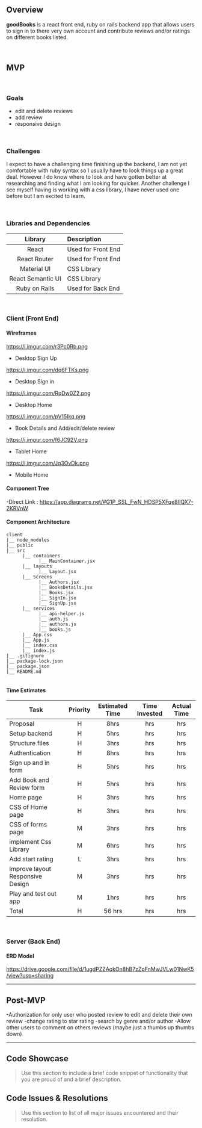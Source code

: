 
## Overview

**goodBooks** is a react front end, ruby on rails backend app that allows users to sign in to there very own account and contribute reviews and/or ratings on different books listed. 

<br>

## MVP

<br>

### Goals

- edit and delete reviews
- add review
- responsive design

<br>

### Challenges

I expect to have a challenging time finishing up the backend, I am not yet comfortable with ruby syntax so I usually have to look things up a great deal. However I do know where to look and have gotten better at researching and finding what I am looking for quicker. Another challenge I see myself having is working with a css library, I have never used one before but I am excited to learn.

<br>


### Libraries and Dependencies


|     Library      | Description                                |
| :--------------: | :----------------------------------------- |
|      React       | Used for Front End |
|   React Router   | Used for Front End |
| Material UI | CSS Library|
| React Semantic UI | CSS Library|
|     Ruby on Rails      | Used for Back End |


<br>

### Client (Front End)

#### Wireframes

https://i.imgur.com/r3Pc0Rb.png
- Desktop Sign Up

https://i.imgur.com/dq6FTKs.png
- Desktop Sign in

https://i.imgur.com/RqDw0Z2.png
- Desktop Home 

https://i.imgur.com/pV15Ikq.png
- Book Details and Add/edit/delete review

https://i.imgur.com/f6JC92V.png
- Tablet Home

https://i.imgur.com/Jq3OvDk.png
- Mobile Home

#### Component Tree

-Direct Link : https://app.diagrams.net/#G1P_SSL_FwN_HDSP5XFqe8IIQX7-2KRVnW

#### Component Architecture

``` 
client
|__ node_modules
|__ public
|__ src
      |__ containers
            |__ MainContainer.jsx
      |__ layouts
            |__ Layout.jsx
      |__ Screens
            |__ Authors.jsx
            |__ BooksDetails.jsx
            |__ Books.jsx
            |__ SignIn.jsx
            |__ SignUp.jsx
      |__ services
            |__ api-helper.js
            |__ auth.js
            |__ authors.js
            |__ books.js
      |__ App.css
      |__ App.js
      |__ index.css
      |__ index.js
|__ .gitignore
|__ package-lock.json
|__ package.json
|__ README.md
          
```

#### Time Estimates


| Task                | Priority | Estimated Time | Time Invested | Actual Time |
| ------------------- | :------: | :------------: | :-----------: | :---------: |
| Proposal | H | 8hrs| hrs | hrs |
| Setup backend| H | 5hrs| hrs | hrs |
| Structure files | H | 3hrs| hrs | hrs |
| Authentication| H | 8hrs| hrs | hrs |
| Sign up and in form | H | 5hrs| hrs | hrs |
| Add Book and Review form | H | 5hrs| hrs | hrs |
| Home page | H | 3hrs| hrs | hrs |
| CSS of Home page | H | 3hrs|  hrs | hrs |
| CSS of forms page | M | 3hrs| hrs | hrs |
| implement Css Library | M | 6hrs| hrs | hrs |
| Add start rating| L | 3hrs| hrs | hrs |
| Improve layout Responsive Design | M | 3hrs| hrs | hrs|
| Play and test out app | M | 1hrs| hrs | hrs |
| Total | H | 56 hrs| hrs | hrs |



<br>

### Server (Back End)

#### ERD Model

https://drive.google.com/file/d/1ugdPZZAqkOn8hB7zZpFnMwJVLw01NwK5/view?usp=sharing
<br>

***

## Post-MVP

-Authorization for only user who posted review to edit and delete their own review
-change rating to star rating
-search by genre and/or author
-Allow other users to comment on others reviews (maybe just a thumbs up thumbs down)
***

## Code Showcase

> Use this section to include a brief code snippet of functionality that you are proud of and a brief description.

## Code Issues & Resolutions

> Use this section to list of all major issues encountered and their resolution.

